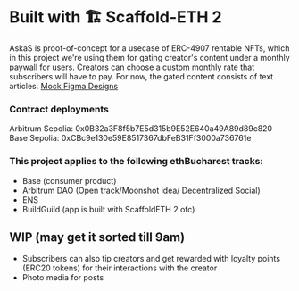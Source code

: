 # Built with 🏗 Scaffold-ETH 2

AskaS is proof-of-concept for a usecase of ERC-4907 rentable NFTs, which in this project we're using them for gating creator's content under a monthly paywall for users. Creators can choose a custom monthly rate that subscribers will have to pay. For now, the gated content consists of text articles.
[Mock Figma Designs](https://www.figma.com/file/kRhiKH3rmhEU54KNrNwcKn/Untitled?type=design&node-id=0%3A1&mode=design&t=ZgxFzLPMpPtCbyYq-1)

### Contract deployments

Arbitrum Sepolia: 0x0B32a3F8f5b7E5d315b9E52E640a49A89d89c820
Base Sepolia: 0xCBc9e130e59E8517367dbFeB31Ff3000a736761e

### This project applies to the following ethBucharest tracks:

- Base (consumer product)
- Arbitrum DAO (Open track/Moonshot idea/ Decentralized Social)
- ENS
- BuildGuild (app is built with ScaffoldETH 2 ofc)

## WIP (may get it sorted till 9am)

- Subscribers can also tip creators and get rewarded with loyalty points (ERC20 tokens) for their interactions with the creator
- Photo media for posts
